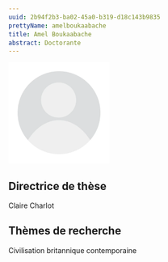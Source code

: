```yaml
---
uuid: 2b94f2b3-ba02-45a0-b319-d18c143b9835
prettyName: amelboukaabache
title: Amel Boukaabache
abstract: Doctorante
---
```



<img src="./avatar.webp" width="200px" />

## Directrice de thèse

Claire Charlot

## Thèmes de recherche

 Civilisation britannique contemporaine

